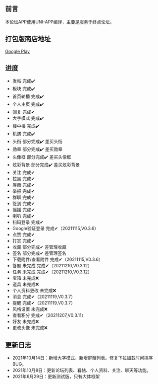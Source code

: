 ## 前言
本论坛APP使用UNI-APP编译，主要是服务于终点论坛。

## 打包版商店地址
[Google Play](https://play.google.com/store/apps/details?id=bbs.zdfx.net)

## 进度
 * 发帖 完成✔️
 * 板块 完成✔️
 * 首页轮播 完成✔️
 * 个人主页 完成✔️
 * 回复 完成✔
 * 大字模式 完成✔️
 * 楼中楼 完成✔️
 * 机遇 完成✔️
 * 头衔 部分完成✔️ 差买头衔
 * 勋章 部分完成✔️ 差买勋章
 * 头像框 部分完成✔️ 差买头像框
 * 炫彩背景 部分完成✔️ 差买炫彩背景
 * 关注 完成✔
 * 拉黑 完成✔
 * 屏蔽 完成✔
 * 举报 完成✔
 * 群聊 完成✔
 * 签到 完成✔
 * 摇摇 完成✔
 * 喇叭 完成✔
 * 扫码登录 完成✔
 * Google验证登录 完成✔（20211115,V0.3.6）
 * 点赞 完成✔
 * 打赏 完成✔
 * 收藏 部分完成✔ 差管理收藏
 * 签名 部分完成✔ 差管理签名
 * 下载附件/查看附件 完成✔（20211115,V0.3.6）
 * 答题 未完成 完成✔（20211210,V0.3.12）
 * 任务 未完成 完成✔（20211210,V0.3.12）
 * 宝箱 未完成❌
 * 道具 未完成❌
 * 个人资料更改 未完成❌
 * 消息 完成✔（20211119,V0.3.7）
 * 提醒 完成✔（20211119,V0.3.7）
 * 风格设置 未完成❌
 * 查看积分 完成✔（20211207,V0.3.11）
 * 好友 未完成❌
 * 更改头像 未完成❌

## 更新日志

 * 2021年10月14日：新增大字模式，新增屏蔽列表。修复下拉加载时间排序BUG。
 * 2021年10月8日：更新论坛列表、看帖、个人资料、关注、聊天等功能。
 * 2021年6月29日：更新测试版，只有大体框架